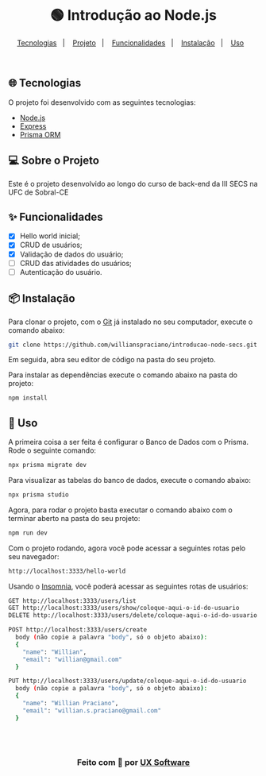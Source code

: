 <h1 align="center">
  🟢 Introdução ao Node.js
</h1>

<p align="center">
  <a href="#-tecnologias">Tecnologias</a>&nbsp;&nbsp;&nbsp;|&nbsp;&nbsp;&nbsp;
  <a href="#-sobre-o-projeto">Projeto</a>&nbsp;&nbsp;&nbsp;|&nbsp;&nbsp;&nbsp;
  <a href="#-funcionalidades">Funcionalidades</a>&nbsp;&nbsp;&nbsp;|&nbsp;&nbsp;&nbsp;
  <a href="#-instalação">Instalação</a>&nbsp;&nbsp;&nbsp;|&nbsp;&nbsp;&nbsp;
  <a href="#-uso">Uso</a>&nbsp;&nbsp;&nbsp;
</p>

<br>

## 🌐 Tecnologias

O projeto foi desenvolvido com as seguintes tecnologias:

- [Node.js](https://nodejs.org/pt-br/)
- [Express](https://expressjs.com/pt-br/)
- [Prisma ORM](https://www.prisma.io/)

## 💻 Sobre o Projeto

Este é o projeto desenvolvido ao longo do curso de back-end da III SECS na UFC de Sobral-CE

## ✨ Funcionalidades

- [x] Hello world inicial;
- [x] CRUD de usuários;
- [x] Validação de dados do usuário;
- [ ] CRUD das atividades do usuários;
- [ ] Autenticação do usuário.

## 📦 Instalação

Para clonar o projeto, com o [Git](https://git-scm.com/) já instalado no seu computador, execute o comando abaixo:

```bash
git clone https://github.com/willianspraciano/introducao-node-secs.git
```

Em seguida, abra seu editor de código na pasta do seu projeto.

Para instalar as dependências execute o comando abaixo na pasta do projeto:

```bash
npm install
```

## 🔨 Uso

A primeira coisa a ser feita é configurar o Banco de Dados com o Prisma. Rode o seguinte comando:
```bash
npx prisma migrate dev
```

Para visualizar as tabelas do banco de dados, execute o comando abaixo:
```bash
npx prisma studio
```

Agora, para rodar o projeto basta executar o comando abaixo com o terminar aberto na pasta do seu projeto:
```bash
npm run dev
```

Com o projeto rodando, agora você pode acessar a seguintes rotas pelo seu navegador:
```bash
http://localhost:3333/hello-world
```

Usando o [Insomnia](https://insomnia.rest/download), você poderá acessar as seguintes rotas de usuários:
```bash
GET http://localhost:3333/users/list
GET http://localhost:3333/users/show/coloque-aqui-o-id-do-usuario
DELETE http://localhost:3333/users/delete/coloque-aqui-o-id-do-usuario

POST http://localhost:3333/users/create
  body (não copie a palavra "body", só o objeto abaixo):
  {
    "name": "Willian",
    "email": "willian@gmail.com"
  }

PUT http://localhost:3333/users/update/coloque-aqui-o-id-do-usuario
  body (não copie a palavra "body", só o objeto abaixo):
  {
    "name": "Willian Praciano",
    "email": "willian.s.praciano@gmail.com"
  }
```

<br/>
<br/>
<h3 align="center">
Feito com 💚 por <a href="https://www.uxsoftware.com.br/" target="_blank">UX Software</a>
<br/>
<br/>
</h3>
